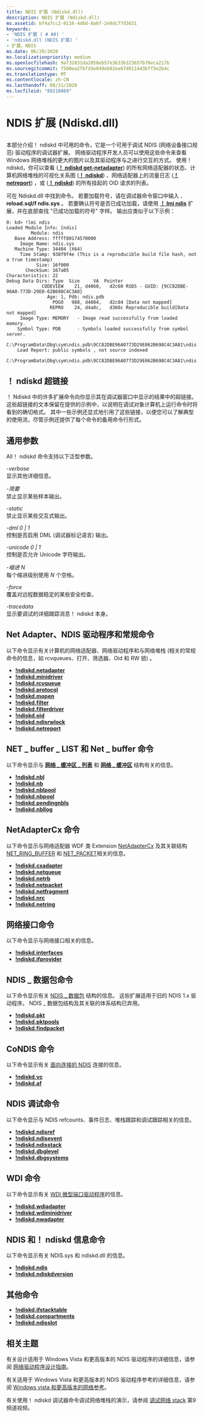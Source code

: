 ```yaml
---
title: NDIS 扩展 (Ndiskd.dll)
description: NDIS 扩展 (Ndiskd.dll)
ms.assetid: bf4a7cc2-0116-4d6d-8a6f-2e9dc77d3631
keywords:
- 'NDIS 扩展 ( # A0) '
- 'ndiskd.dll (NDIS 扩展) '
- 扩展，NDIS
ms.date: 06/29/2020
ms.localizationpriority: medium
ms.openlocfilehash: 9a732031da2058eb57e3633b323657b70eca217b
ms.sourcegitcommit: f500ea2fbfd3e849eb82ee67d011443bff3e2b4c
ms.translationtype: MT
ms.contentlocale: zh-CN
ms.lasthandoff: 08/31/2020
ms.locfileid: "89210869"
---
```

# <a name="ndis-extensions-ndiskddll"></a>NDIS 扩展 (Ndiskd.dll)

## <span id="ddk_ndis_extensions_ndiskd_dll__dbg"></span><span id="DDK_NDIS_EXTENSIONS_NDISKD_DLL__DBG"></span>

本部分介绍！ ndiskd 中可用的命令，它是一个可用于调试 NDIS (网络设备接口规范) 驱动程序的调试器扩展。 网络驱动程序开发人员可以使用这些命令来查看 Windows 网络堆栈的更大的图片以及其驱动程序与之进行交互的方式。 使用！ ndiskd，你可以查看 ([**！ ndiskd get-netadapter**](-ndiskd-netadapter.md)) 的所有网络适配器的状态、计算机网络堆栈的可视化关系图 ([**！ ndiskd**](-ndiskd-netreport.md)) 、网络适配器上的流量日志 ([**！ netreport**](-ndiskd-nbllog.md)) ，或 ([**！ ndiskd**](-ndiskd-oid.md)) 的所有挂起的 OID 请求的列表。

可在 Ndiskd.dll 中找到命令。 若要加载符号，请在调试器命令窗口中输入 **. reload.sql/f ndis.sys** 。 若要确认符号是否已成功加载，请使用 [**！ lmi ndis**](-lmi.md) 扩展，并在底部查找 "已成功加载的符号" 字样。 输出应类似于以下示例：

```dbgcmd
0: kd> !lmi ndis
Loaded Module Info: [ndis] 
         Module: ndis
   Base Address: fffff80174570000
     Image Name: ndis.sys
   Machine Type: 34404 (X64)
     Time Stamp: 938f9f4e (This is a reproducible build file hash, not a true timestamp)
           Size: 16f000
       CheckSum: 167a05
Characteristics: 22  
Debug Data Dirs: Type  Size     VA  Pointer
             CODEVIEW    21, d4060,   d2c60 RSDS - GUID: {9CC82DBE-96A0-773D-29E0-62B698C4C3A8}
               Age: 1, Pdb: ndis.pdb
                 POGO   988, d4084,   d2c84 [Data not mapped]
                REPRO    24, d4a0c,   d360c Reproducible build[Data not mapped]
     Image Type: MEMORY   - Image read successfully from loaded memory.
    Symbol Type: PDB      - Symbols loaded successfully from symbol server.
                 C:\ProgramData\Dbg\sym\ndis.pdb\9CC82DBE96A0773D29E062B698C4C3A81\ndis.pdb
    Load Report: public symbols , not source indexed 
                 C:\ProgramData\Dbg\sym\ndis.pdb\9CC82DBE96A0773D29E062B698C4C3A81\ndis.pdb
```

## <a name="span-id_ndiskd_hyperlinksspanspan-id_ndiskd_hyperlinksspanspan-id_ndiskd_hyperlinksspanndiskd-hyperlinks"></a><span id="_ndiskd_Hyperlinks"></span><span id="_ndiskd_hyperlinks"></span><span id="_NDISKD_HYPERLINKS"></span>！ ndiskd 超链接

！ Ndiskd 中的许多扩展命令向你显示其在调试器窗口中显示的结果中的超链接。 这些超链接的文本保留在提供的示例中，以说明在调试对象计算机上运行命令时将看到的确切格式。 其中一些示例还显式地引用了这些链接，以便您可以了解典型的使用流，尽管示例还提供了每个命令的备用命令行形式。

## <a name="span-idcommon_parametersspanspan-idcommon_parametersspanspan-idcommon_parametersspancommon-parameters"></a><span id="Common_Parameters"></span><span id="common_parameters"></span><span id="COMMON_PARAMETERS"></span>通用参数

All！ ndiskd 命令支持以下泛型参数。

<span id="_______-verbose______"></span><span id="_______-VERBOSE______"></span>*-verbose*   
显示其他详细信息。

<span id="_______-terse______"></span><span id="_______-TERSE______"></span>*-简要*   
禁止显示某些样本输出。

<span id="_______-static______"></span><span id="_______-STATIC______"></span>*-static*   
禁止显示某些交互式输出。

<span id="_______-dml_0_1______"></span><span id="_______-DML_0_1______"></span>*-dml 0 | 1*   
控制是否启用 DML (调试器标记语言) 输出。

<span id="_______-unicode_0_1______"></span><span id="_______-UNICODE_0_1______"></span>*-unicode 0 | 1*   
控制是否允许 Unicode 字符输出。

<span id="_______-indent_N______"></span><span id="_______-indent_n______"></span><span id="_______-INDENT_N______"></span>*-缩进 N*   
每个缩进级别使用 *N* 个空格。

<span id="_______-force______"></span><span id="_______-FORCE______"></span>*-force*   
覆盖对远程数据稳定的某些安全检查。

<span id="_______-tracedata______"></span><span id="_______-TRACEDATA______"></span>*-tracedata*   
显示要调试的详细跟踪消息！ ndiskd 本身。

## <a name="span-idnet_adapter__ndis_driver__and_general_commandsspanspan-idnet_adapter__ndis_driver__and_general_commandsspanspan-idnet_adapter__ndis_driver__and_general_commandsspannet-adapter-ndis-driver-and-general-commands"></a><span id="Net_Adapter__NDIS_Driver__and_General_Commands"></span><span id="net_adapter__ndis_driver__and_general_commands"></span><span id="NET_ADAPTER__NDIS_DRIVER__AND_GENERAL_COMMANDS"></span>Net Adapter、NDIS 驱动程序和常规命令


以下命令显示有关计算机的网络适配器、网络驱动程序和与网络堆栈 (相关的常规命令的信息，如 rcvqueues、打开、筛选器、Oid 和 RW 锁) 。

-   [**!ndiskd.netadapter**](-ndiskd-netadapter.md)
-   [**!ndiskd.minidriver**](-ndiskd-minidriver.md)
-   [**!ndiskd.rcvqueue**](-ndiskd-rcvqueue.md)
-   [**!ndiskd.protocol**](-ndiskd-protocol.md)
-   [**!ndiskd.mopen**](-ndiskd-mopen.md)
-   [**!ndiskd.filter**](-ndiskd-filter.md)
-   [**!ndiskd.filterdriver**](-ndiskd-filterdriver.md)
-   [**!ndiskd.oid**](-ndiskd-oid.md)
-   [**!ndiskd.ndisrwlock**](-ndiskd-ndisrwlock.md)
-   [**!ndiskd.netreport**](-ndiskd-netreport.md)

## <a name="span-idnet_buffer_list_and_net_buffer_commandsspanspan-idnet_buffer_list_and_net_buffer_commandsspanspan-idnet_buffer_list_and_net_buffer_commandsspannet_buffer_list-and-net_buffer-commands"></a><span id="NET_BUFFER_LIST_and_NET_BUFFER_Commands"></span><span id="net_buffer_list_and_net_buffer_commands"></span><span id="NET_BUFFER_LIST_AND_NET_BUFFER_COMMANDS"></span>NET \_ buffer \_ LIST 和 Net \_ buffer 命令


以下命令显示与 [**网络 \_ 缓冲区 \_ 列表**](../network/net-buffer-list-structure.md) 和 [**网络 \_ 缓冲区**](../network/net-buffer-structure.md) 结构有关的信息。

- [**!ndiskd.nbl**](-ndiskd-nbl.md)
- [**!ndiskd.nb**](-ndiskd-nb.md)
- [**!ndiskd.nblpool**](-ndiskd-nblpool.md)
- [**!ndiskd.nbpool**](-ndiskd-nbpool.md)
- [**!ndiskd.pendingnbls**](-ndiskd-pendingnbls.md)
- [**!ndiskd.nbllog**](-ndiskd-nbllog.md)

## <a name="span-idnetadaptercx_commandsspanspan-idnetadaptercx_commandsspanspan-idnetadaptercx_commandsspannetadaptercx-commands"></a><span id="NetAdapterCx_Commands"></span><span id="netadaptercx_commands"></span><span id="NETADAPTERCX_COMMANDS"></span>NetAdapterCx 命令

以下命令显示与网络适配器 WDF 类 Extension [NetAdapterCx](../netcx/index.md) 及其关联结构 [NET_RING_BUFFER](../netcx/introduction-to-net-rings.md) 和 [NET_PACKET](/windows-hardware/drivers/ddi/packet/ns-packet-_net_packet)相关的信息。

- [**!ndiskd.cxadapter**](-ndiskd-cxadapter.md)
- [**!ndiskd.netqueue**](-ndiskd-netqueue.md)
- [**!ndiskd.netrb**](-ndiskd-netrb.md)
- [**!ndiskd.netpacket**](-ndiskd-netpacket.md)
- [**!ndiskd.netfragment**](-ndiskd-netfragment.md)
- [**!ndiskd.nrc**](-ndiskd-nrc.md)
- [**!ndiskd.netring**](-ndiskd-netring.md)

## <a name="span-idnetwork_interface_commandsspanspan-idnetwork_interface_commandsspanspan-idnetwork_interface_commandsspannetwork-interface-commands"></a><span id="Network_Interface_Commands"></span><span id="network_interface_commands"></span><span id="NETWORK_INTERFACE_COMMANDS"></span>网络接口命令

以下命令显示与网络接口相关的信息。

- [**!ndiskd.interfaces**](-ndiskd-interfaces.md)
- [**!ndiskd.ifprovider**](-ndiskd-ifprovider.md)

## <a name="span-idndis_packet_commandsspanspan-idndis_packet_commandsspanspan-idndis_packet_commandsspanndis_packet-commands"></a><span id="NDIS_PACKET_Commands"></span><span id="ndis_packet_commands"></span><span id="NDIS_PACKET_COMMANDS"></span>NDIS \_ 数据包命令

以下命令显示有关 [NDIS \_ 数据包](/previous-versions/windows/hardware/network/ff557086(v=vs.85)) 结构的信息。 这些扩展适用于旧的 NDIS 1.x 驱动程序。 NDIS \_ 数据包结构及其关联的体系结构已弃用。

- [**!ndiskd.pkt**](-ndiskd-pkt.md)
- [**!ndiskd.pktpools**](-ndiskd-pktpools.md)
- [**!ndiskd.findpacket**](-ndiskd-findpacket.md)

## <a name="span-idcondis_commandsspanspan-idcondis_commandsspanspan-idcondis_commandsspancondis-commands"></a><span id="CoNDIS_Commands"></span><span id="condis_commands"></span><span id="CONDIS_COMMANDS"></span>CoNDIS 命令

以下命令显示有关 [面向连接的 NDIS](../network/connection-oriented-ndis.md) 连接的信息。

- [**!ndiskd.vc**](-ndiskd-vc.md)
- [**!ndiskd.af**](-ndiskd-af.md)

## <a name="span-idndis_debugging_commandsspanspan-idndis_debugging_commandsspanspan-idndis_debugging_commandsspanndis-debugging-commands"></a><span id="NDIS_Debugging_Commands"></span><span id="ndis_debugging_commands"></span><span id="NDIS_DEBUGGING_COMMANDS"></span>NDIS 调试命令

以下命令显示与 NDIS refcounts、事件日志、堆栈跟踪和调试跟踪相关的信息。

- [**!ndiskd.ndisref**](-ndiskd-ndisref.md)
- [**!ndiskd.ndisevent**](-ndiskd-ndisevent.md)
- [**!ndiskd.ndisstack**](-ndiskd-ndisstack.md)
- [**!ndiskd.dbglevel**](-ndiskd-dbglevel.md)
- [**!ndiskd.dbgsystems**](-ndiskd-dbgsystems.md)

## <a name="span-idwdi_commandsspanspan-idwdi_commandsspanspan-idwdi_commandsspanwdi-commands"></a><span id="WDI_Commands"></span><span id="wdi_commands"></span><span id="WDI_COMMANDS"></span>WDI 命令

以下命令显示有关 [WDI 微型端口驱动程序](../network/wdi-miniport-driver-design-guide.md)的信息。

- [**!ndiskd.wdiadapter**](-ndiskd-wdiadapter.md)
- [**!ndiskd.wdiminidriver**](-ndiskd-wdiminidriver.md)
- [**!ndiskd.nwadapter**](-ndiskd-nwadapter.md)

## <a name="span-idndis_and__ndiskd_information_commandsspanspan-idndis_and__ndiskd_information_commandsspanspan-idndis_and__ndiskd_information_commandsspanndis-and-ndiskd-information-commands"></a><span id="NDIS_and__ndiskd_Information_Commands"></span><span id="ndis_and__ndiskd_information_commands"></span><span id="NDIS_AND__NDISKD_INFORMATION_COMMANDS"></span>NDIS 和！ ndiskd 信息命令

以下命令显示有关 NDIS.sys 和 ndiskd.dll 的信息。

- [**!ndiskd.ndis**](-ndiskd-ndis.md)
- [**!ndiskd.ndiskdversion**](-ndiskd-ndiskdversion.md)

## <a name="span-idmiscellaneous_commandsspanspan-idmiscellaneous_commandsspanspan-idmiscellaneous_commandsspanmiscellaneous-commands"></a><span id="Miscellaneous_Commands"></span><span id="miscellaneous_commands"></span><span id="MISCELLANEOUS_COMMANDS"></span>其他命令

- [**!ndiskd.ifstacktable**](-ndiskd-ifstacktable.md)
- [**!ndiskd.compartments**](-ndiskd-compartments.md)
- [**!ndiskd.ndisslot**](-ndiskd-ndisslot.md)

## <a name="span-idrelated_topicsspanspan-idrelated_topicsspanspan-idrelated_topicsspanrelated-topics"></a><span id="Related_Topics"></span><span id="related_topics"></span><span id="RELATED_TOPICS"></span>相关主题

有关设计适用于 Windows Vista 和更高版本的 NDIS 驱动程序的详细信息，请参阅 [网络驱动程序设计指南](../network/index.md)。

有关适用于 Windows Vista 和更高版本的 NDIS 驱动程序参考的详细信息，请参阅 [Windows vista 和更高版本的网络参考](/windows-hardware/drivers/ddi/_netvista/)。

有关使用！ ndiskd 调试器命令调试网络堆栈的演示，请参阅 [调试网络 stack](https://channel9.msdn.com/Shows/Defrag-Tools/Defrag-Tools-175-Debugging-the-Network-Stack) 第9频道视频。